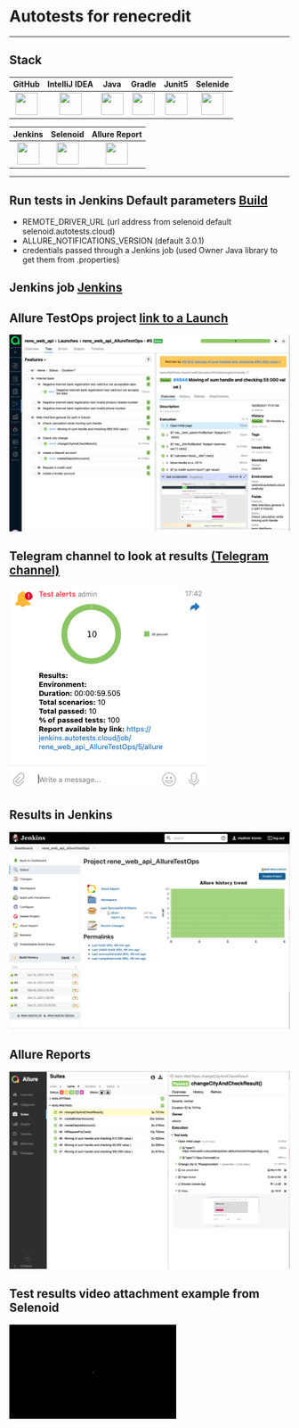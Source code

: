 # Autotests for renecredit
___
## Stack
| GitHub | IntelliJ IDEA | Java | Gradle | Junit5 | Selenide |
|:------:|:----:|:----:|:------:|:------:|:--------:|
| <img src="images/GitHub.svg" width="40" height="40"> | <img src="images/IDEA.svg" width="40" height="40"> | <img src="images/JAVA.svg" width="40" height="40"> | <img src="images/Gradle.svg" width="40" height="40"> | <img src="images/Junit5.svg" width="40" height="40"> | <img src="images/Selenide.svg" width="40" height="40"> |

| Jenkins | Selenoid | Allure Report | 
|:--------:|:-------------:|:---------:|
| <img src="images/Jenkins.svg" width="40" height="40"> | <img src="images/Selenoid.svg" width="40" height="40"> | <img src="images/Allure Report.svg" width="40" height="40"> | 
___

## Run tests in Jenkins Default parameters [Build](https://jenkins.autotests.cloud/job/rene_web_api_AllureTestOps/build?delay=0sec)
* REMOTE_DRIVER_URL (url address from selenoid default selenoid.autotests.cloud)
* ALLURE_NOTIFICATIONS_VERSION (default 3.0.1)
* credentials passed through a Jenkins job (used Owner Java library to get them from .properties)

## Jenkins job [Jenkins](https://jenkins.autotests.cloud/job/rene_web_api_AllureTestOps/) 

## Allure TestOps project [link to a Launch](https://allure.autotests.cloud/launch/6498/tree/51610?treeId=956)
![alt "Allure TestOps"](./images/ATORc.png "Allure TestOps")

## Telegram channel to look at results [(Telegram channel)](https://t.me/joinchat/d7-KKDr_A4FjMjM6)
![alt "Telegram"](./images/TelegramRc.png "telegram")

## Results in Jenkins
![alt "Jenkins"](./images/JenkinsRc.png "Jenkins")

## Allure Reports
![alt "Allure reports"](./images/AllureRc.png "Allure Reports")

## Test results video attachment example from Selenoid
![alt "Video from Selenoid"](./images/videoRc.gif "Video from Selenoid")
